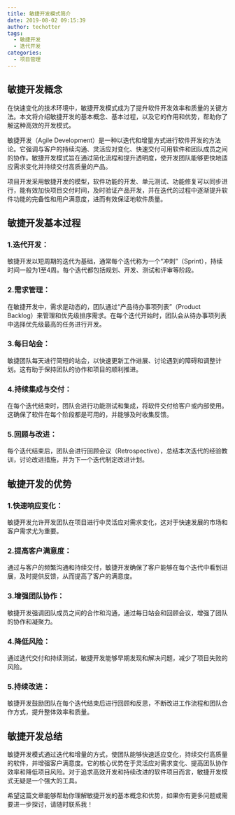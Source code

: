 ```yaml
---
title: 敏捷开发模式简介
date: 2019-08-02 09:15:39
author: techotter
tags:
  - 敏捷开发
  - 迭代开发
categories:
  - 项目管理
---
```


## 敏捷开发概念

在快速变化的技术环境中，敏捷开发模式成为了提升软件开发效率和质量的关键方法。本文将介绍敏捷开发的基本概念、基本过程，以及它的作用和优势，帮助你了解这种高效的开发模式。

<!-- more -->

敏捷开发（Agile Development）是一种以迭代和增量方式进行软件开发的方法论。它强调与客户的持续沟通、灵活应对变化、快速交付可用软件和团队成员之间的协作。敏捷开发模式旨在通过简化流程和提升透明度，使开发团队能够更快地适应需求变化并持续交付高质量的产品。

项目开发采用敏捷开发的模型，软件功能的开发、单元测试、功能修复可以同步进行，能有效加快项目交付时间，及时验证产品开发，并在迭代的过程中逐渐提升软件功能的完备性和用户满意度，进而有效保证地软件质量。

## 敏捷开发基本过程

### 1.迭代开发：

敏捷开发以短周期的迭代为基础，通常每个迭代称为一个“冲刺”（Sprint），持续时间一般为1至4周。每个迭代都包括规划、开发、测试和评审等阶段。

### 2.需求管理：

在敏捷开发中，需求是动态的，团队通过“产品待办事项列表”（Product Backlog）来管理和优先级排序需求。在每个迭代开始时，团队会从待办事项列表中选择优先级最高的任务进行开发。

### 3.每日站会：

敏捷团队每天进行简短的站会，以快速更新工作进展、讨论遇到的障碍和调整计划。这有助于保持团队的协作和项目的顺利推进。

### 4.持续集成与交付：

在每个迭代结束时，团队会进行功能测试和集成，将软件交付给客户或内部使用。这确保了软件在每个阶段都是可用的，并能够及时收集反馈。

### 5.回顾与改进：

每个迭代结束后，团队会进行回顾会议（Retrospective），总结本次迭代的经验教训，讨论改进措施，并为下一个迭代制定改进计划。


## 敏捷开发的优势

### 1.快速响应变化：

敏捷开发允许开发团队在项目进行中灵活应对需求变化，这对于快速发展的市场和客户需求尤为重要。

### 2.提高客户满意度：

通过与客户的频繁沟通和持续交付，敏捷开发确保了客户能够在每个迭代中看到进展，及时提供反馈，从而提高了客户的满意度。

### 3.增强团队协作：

敏捷开发强调团队成员之间的合作和沟通，通过每日站会和回顾会议，增强了团队的协作和凝聚力。

### 4.降低风险：

通过迭代交付和持续测试，敏捷开发能够早期发现和解决问题，减少了项目失败的风险。

### 5.持续改进：

敏捷开发鼓励团队在每个迭代结束后进行回顾和反思，不断改进工作流程和团队合作方式，提升整体效率和质量。

## 敏捷开发总结

敏捷开发模式通过迭代和增量的方式，使团队能够快速适应变化，持续交付高质量的软件，并增强客户满意度。它的核心优势在于灵活应对需求变化、提高团队协作效率和降低项目风险。对于追求高效开发和持续改进的软件项目而言，敏捷开发模式无疑是一个强大的工具。

希望这篇文章能够帮助你理解敏捷开发的基本概念和优势，如果你有更多问题或需要进一步探讨，请随时联系我！
